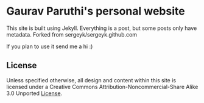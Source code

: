 # Gaurav Paruthi's personal website

This site is built using Jekyll.
Everything is a post, but some posts only have metadata.
Forked from sergeyk/sergeyk.github.com

If you plan to use it send me a hi :)

## License

Unless specified otherwise, all design and content within this site is licensed under a Creative Commons Attribution-Noncommercial-Share Alike 3.0 Unported [License](http://creativecommons.org/licenses/by-sa/3.0/).



